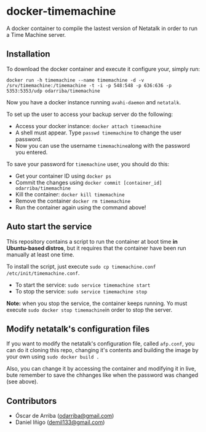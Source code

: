 # docker-timemachine
A docker container to compile the lastest version of Netatalk in order to run a Time Machine server.

## Installation

To download the docker container and execute it configure your, simply run:

`docker run -h timemachine --name timemachine -d -v /srv/timemachine:/timemachine -t -i -p 548:548 -p 636:636 -p 5353:5353/udp odarriba/timemachine`

Now you have a docker instance running `avahi-daemon` and `netatalk`.

To set up the user to access your backup server do the following:
* Access your docker instance: `docker attach timemachine`
* A shell must appear. Type `passwd timemachine` to change the user password.
* Now you can use the username `timemachine`along with the password you entered.

To save your password for `timemachine` user, you should do this:

* Get your container ID using `docker ps`
* Commit the changes using `docker commit [container_id] odarriba/timemachine`
* Kill the container: `docker kill timemachine`
* Remove the container `docker rm timemachine`
* Run the container again using the command above!

## Auto start the service

This repository contains a script to run the container at boot time **in Ubuntu-based distros**, but it requires that the container have been run manually at least one time.

To install the script, just execute `sudo cp timemachine.conf /etc/init/timemachine.conf`.

* To start the service: `sudo service timemachine start`
* To stop the service: `sudo service timemachine stop`

**Note:** when you stop the service, the container keeps running. Yo must execute `sudo docker stop timemachine`in order to stop the server.

## Modify netatalk's configuration files

If you want to modify the netatalk's configuration file, called `afp.conf`, you can do it cloning this repo, changing it's contents and building the image by your own using `sudo docker build .`

Also, you can change it by accessing the container and modifying it in live, bute remember to save the chhanges like when the password was changed (see above).

## Contributors

* Óscar de Arriba (odarriba@gmail.com)
* Daniel Iñigo (demil133@gmail.com)
